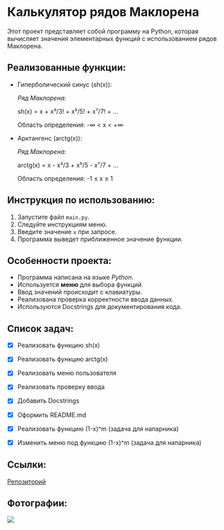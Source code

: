 ﻿# Калькулятор рядов Маклорена

Этот проект представляет собой программу на Python, которая вычисляет значения элементарных функций с использованием рядов Маклорена.

## Реализованные функции:

*   Гиперболический синус (sh(x)):
    
    _Ряд Маклорена:_ 
    
    sh(x) = x + x³/3! + x⁵/5! + x⁷/7! + ...
    
    Область определения: -∞ < x < +∞
   
*   Арктангенс (arctg(x)):

    _Ряд Маклорена:_ 
    
    arctg(x) = x - x³/3 + x⁵/5 - x⁷/7 + ...
    
    Область определения: -1 ≤ x ≤ 1

## Инструкция по использованию:
    
1.  Запустите файл `main.py`.
2.  Следуйте инструкциям меню.
3.  Введите значение `x` при запросе.
4.  Программа выведет приближенное значение функции.
   

## Особенности проекта:

-   Программа написана на языке *Python*.
-   Используется **меню** для выбора функций.
-   Ввод значений происходит с клавиатуры.
-   Реализована проверка корректности ввода данных.
-   Используются Docstrings для документирования кода.
    

## Список задач:

- [x] Реализовать функцию sh(x)
- [x] Реализовать функцию arctg(x)
- [x] Реализовать меню пользователя
- [x] Реализовать проверку ввода
- [x] Добавить Docstrings
- [x] Оформить README.md
- [x] Реализовать функцию (1-x)^m (задача для напарника)
- [x] Изменить меню под функцию (1-x)^m (задача для напарника)


## Ссылки:

[Репозиторий](https://github.com/UWU-15/progect_5_pract)

## Фотографии:

![](https://i.pinimg.com/736x/3c/9f/06/3c9f061beaa6658f0869e29bdbcd75dc.jpg)
